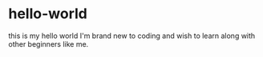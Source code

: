 # hello-world
this is my hello world I'm brand new to coding and wish to learn along with other beginners like me.

